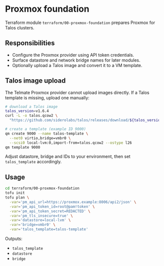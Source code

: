 # Proxmox foundation

Terraform module `terraform/00-proxmox-foundation` prepares Proxmox for Talos clusters.

## Responsibilities

- Configure the Proxmox provider using API token credentials.
- Surface datastore and network bridge names for later modules.
- Optionally upload a Talos image and convert it to a VM template.

## Talos image upload

The Telmate Proxmox provider cannot upload images directly. If a Talos template is missing, upload one manually:

```bash
# download a Talos image
talos_version=v1.6.4
curl -L -o talos.qcow2 \
  "https://github.com/siderolabs/talos/releases/download/${talos_version}/talos-generic-amd64.qcow2"

# create a template (example ID 9000)
qm create 9000 --name talos-template \
  --net0 virtio,bridge=vmbr0 \
  --scsi0 local-lvm:0,import-from=talos.qcow2 --ostype l26
qm template 9000
```

Adjust datastore, bridge and IDs to your environment, then set `talos_template` accordingly.

## Usage

```bash
cd terraform/00-proxmox-foundation
tofu init
tofu plan \
  -var='pm_api_url=https://proxmox.example:8006/api2/json' \
  -var='pm_api_token_id=root@pam!token' \
  -var='pm_api_token_secret=REDACTED' \
  -var='pm_tls_insecure=true' \
  -var='datastore=local-lvm' \
  -var='bridge=vmbr0' \
  -var='talos_template=talos-template'
```

Outputs:

- `talos_template`
- `datastore`
- `bridge`
